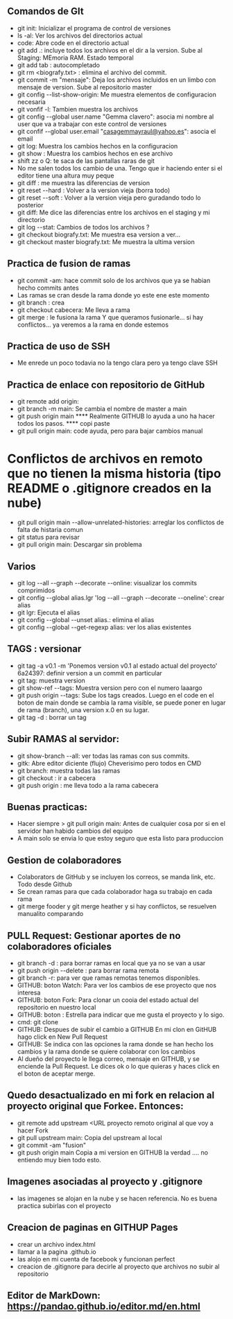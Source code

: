 ## Comandos de GIt
* git init: Inicializar el programa de control de versiones
* ls -al: Ver los archivos del directorios actual
* code: Abre code en el directorio actual
* git add .: incluye todos los archivos en el dir a la version. Sube al Staging: MEmoria RAM. Estado temporal
* git add <letra> tab : autocompletado
* git rm <biografy.txt> : elimina el archivo <x> del commit.
* git commit -m "mensaje": Deja los archivos incluidos en un limbo con mensaje de version. Sube al repositorio master
* git config --list-show-origin: Me muestra elementos de configuracion necesaria
* git vonfif -l: Tambien muestra los archivos
* git config --global user.name "Gemma clavero": asocia mi nombre al user que va a trabajar con este control de versiones
* git confif --global user.email "casagemmayraul@yahoo.es": asocia el email
* git log: Muestra los cambios hechos en la configuracion
* git show <archivo>: Muestra los cambios hechos en ese archivo
* shift zz o Q: te saca de las pantallas raras de git
* No me salen todos los cambio de una. Tengo que ir haciendo enter si el editor tiene una altura muy peque
* git diff <numero larguisimo versionX> <numero larguissimo versionY>: me muestra las diferencias de version
* git reset <numero larguisimo version x> --hard   : Volver a la version vieja (borra todo)
* git reset <numero larguisimo version x> --soft   : Volver a la version vieja pero guradando todo lo posterior
* git diff: Me dice las diferencias entre los archivos en el staging y mi directorio
* git log --stat: Cambios de todos los archivos ?
* git checkout <numero largo> biografy.txt: Me muestra esa version a ver...
* git checkout master biografy.txt: Me muestra la ultima version

## Practica de fusion de ramas
* git commit -am: hace commit solo de los archivos que ya se habian hecho commits antes
* Las ramas se cran desde la rama donde yo este ene este momento
* git branch <cabecera> : crea
* git checkout cabecera: Me lleva a rama <cabecera>
* git merge <ramaY>: le fusiona la rama Y que queramos fusionarle... si hay conflictos... ya veremos a la rama en donde estemos

## Practica de uso de SSH
* Me enrede un poco todavia no la tengo clara pero ya tengo clave SSH

## Practica de enlace con repositorio de GitHub
* git remote add origin: 
* git branch -m main: Se cambia el nombre de master a main
* git push origin main
**** Realmente GITHUB lo ayuda a uno ha hacer todos los pasos. **** copi paste
* git pull origin main: code ayuda, pero para bajar cambios manual

# Conflictos de archivos en remoto que no tienen la misma historia (tipo README o .gitignore creados en la nube)
* git pull origin main --allow-unrelated-histories: arreglar los conflictos de falta de histaria comun
* git status para revisar
* git pull origin main: Descargar sin problema

## Varios 
* git log --all --graph --decorate --online: visualizar los commits comprimidos
* git config --global alias.lgr 'log --all --graph --decorate --oneline': crear alias
* git lgr: Ejecuta el alias
* git config --global --unset alias.<alias>: elimina el alias
* git config --global --get-regexp alias: ver los alias existentes

## TAGS : versionar
* git tag -a v0.1 -m 'Ponemos version v0.1 al estado actual del proyecto' 6a24397: definir version a un commit en particular
* git tag: muestra version
* git show-ref --tags: Muestra version pero con el numero laaargo
* git push origin --tags: Sube los tags creados. Luego en el code en el boton de main donde se cambia la rama visible, se puede poner en lugar de rama (branch), una version x.0 en su lugar.
* git tag -d <nombretag>: borrar un tag

## Subir RAMAS al servidor:
* git show-branch --all: ver todas las ramas con sus commits.
* gitk: Abre editor diciente (flujo) Cheverisimo pero todos en CMD
* git branch: muestra todas las ramas
* git checkout <cabecera>: ir a cabecera
* git push origin <cabecera>: me lleva todo a la rama cabecera

## Buenas practicas:
* Hacer siempre > git pull origin main: Antes de cualquier cosa por si en el servidor han habido cambios del equipo
* A main solo se envia lo que estoy seguro que esta listo para produccion

## Gestion de colaboradores
* Colaborators de GitHub y se incluyen los correos, se manda link, etc. Todo desde Github
* Se crean ramas para que cada colaborador haga su trabajo en cada rama
* git merge fooder y git merge heather y si hay conflictos, se resuelven manualito comparando

## PULL Request: Gestionar aportes de no colaboradores oficiales
* git branch -d <rama>: para borrar ramas en local que ya no se van a usar
* git push origin --delete <rama>: para borrar rama remota
* git branch -r: para ver que ramas remotas tenemos disponibles.
* GITHUB: boton Watch: Para ver los cambios de ese proyecto que nos interesa
* GITHUB: boton Fork: Para clonar un cooia del estado actual del repositorio en nuestro local
* GITHUB: boton : Estrella para indicar que me gusta el proyecto y lo sigo.
* cmd: git clone <con URL del repositorio clonado con Fork>
* GITHUB: Despues de subir el cambio a GITHUB En mi clon en GitHUB hago click en New Pull Request
* GITHUB: Se indica con las opciones la rama donde se han hecho los cambios y la rama donde se quiere colaborar con los cambios
* Al dueño del proyecto le llega correo, mensaje en GITHUB, y se enciende la Pull Request. Le dices ok o lo que quieras y haces click en el boton de aceptar merge.
 
## Quedo desactualizado en mi fork en relacion al proyecto original que Forkee. Entonces:
* git remote add upstream <URL proyecto remoto original al que voy a hacer Fork
* git pull upstream main: Copia del upstream al local
* git commit -am "fusion"
* git push origin main Copia a mi version en GITHUB
  la verdad .... no entiendo muy bien todo esto.

## Imagenes asociadas al proyecto y .gitignore
* las imagenes se alojan en la nube y se hacen referencia. No es buena practica subirlas con el proyecto

## Creacion de paginas en GITHUP Pages
* crear un archivo index.html
* llamar a la pagina <loquesea>.github.io
* las alojo en mi cuenta de facebook y funcionan perfect
* creacion de .gitignore para decirle al proyecto que archivos no subir al repositorio

## Editor de MarkDown: https://pandao.github.io/editor.md/en.html
  



